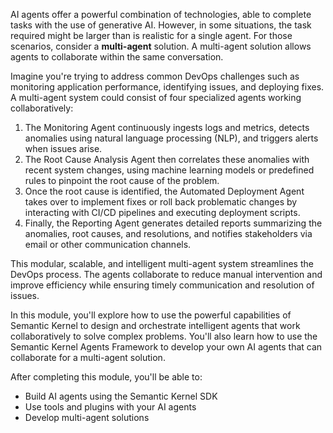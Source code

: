 AI agents offer a powerful combination of technologies, able to complete tasks with the use of generative AI. However, in some situations, the task required might be larger than is realistic for a single agent. For those scenarios, consider a **multi-agent** solution. A multi-agent solution allows agents to collaborate within the same conversation.

Imagine you're trying to address common DevOps challenges such as monitoring application performance, identifying issues, and deploying fixes. A multi-agent system could consist of four specialized agents working collaboratively:

1. The Monitoring Agent continuously ingests logs and metrics, detects anomalies using natural language processing (NLP), and triggers alerts when issues arise.
1. The Root Cause Analysis Agent then correlates these anomalies with recent system changes, using machine learning models or predefined rules to pinpoint the root cause of the problem.
1. Once the root cause is identified, the Automated Deployment Agent takes over to implement fixes or roll back problematic changes by interacting with CI/CD pipelines and executing deployment scripts.
1. Finally, the Reporting Agent generates detailed reports summarizing the anomalies, root causes, and resolutions, and notifies stakeholders via email or other communication channels.

This modular, scalable, and intelligent multi-agent system streamlines the DevOps process. The agents collaborate to reduce manual intervention and improve efficiency while ensuring timely communication and resolution of issues.

In this module, you'll explore how to use the powerful capabilities of Semantic Kernel to design and orchestrate intelligent agents that work collaboratively to solve complex problems. You'll also learn how to use the Semantic Kernel Agents Framework to develop your own AI agents that can collaborate for a multi-agent solution.

After completing this module, you'll be able to:

- Build AI agents using the Semantic Kernel SDK
- Use tools and plugins with your AI agents
- Develop multi-agent solutions
